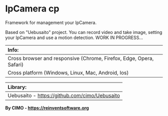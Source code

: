 IpCamera cp
==============

Framework for management your IpCamera.

Based on "Uebusaito" project.
You can record video and take image, setting your IpCamera and use a motion detection.
WORK IN PROGRESS...

| Info: |
|:---|
| Cross browser and responsive (Chrome, Firefox, Edge, Opera, Safari) |
| Cross platform (Windows, Linux, Mac, Android, Ios) |

| Library: |
|:---|
| Uebusaito - https://github.com/cimo/Uebusaito |

<b>By CIMO - https://reinventsoftware.org</b>
